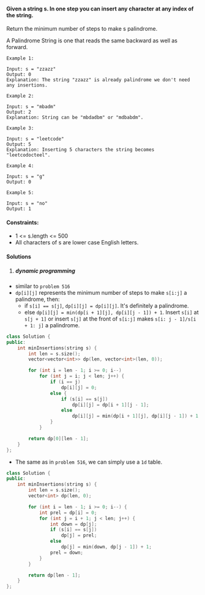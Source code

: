 #### Given a string s. In one step you can insert any character at any index of the string.

Return the minimum number of steps to make s palindrome.

A Palindrome String is one that reads the same backward as well as forward.

 

```
Example 1:

Input: s = "zzazz"
Output: 0
Explanation: The string "zzazz" is already palindrome we don't need any insertions.

Example 2:

Input: s = "mbadm"
Output: 2
Explanation: String can be "mbdadbm" or "mdbabdm".

Example 3:

Input: s = "leetcode"
Output: 5
Explanation: Inserting 5 characters the string becomes "leetcodocteel".

Example 4:

Input: s = "g"
Output: 0

Example 5:

Input: s = "no"
Output: 1
```

 

#### Constraints:

-    1 <= s.length <= 500
-    All characters of s are lower case English letters.


#### Solutions

1. ##### dynamic programming

- similar to `problem 516`
- `dp[i][j]` represents the minimum number of steps to make `s[i:j]` a palindrome, then:
    - if `s[i] == s[j]`, `dp[i][j] = dp[i][j]`. It's definitely a palindrome.
    - else `dp[i][j] = min(dp[i + 1][j], dp[i][j - 1]) + 1`. Insert `s[i]` at `s[j + 1]` or insert `s[j]` at the front of `s[i:j]` makes `s[i: j - 1]/s[i + 1: j]` a palindrome.

```c++
class Solution {
public:
    int minInsertions(string s) {
        int len = s.size();
        vector<vector<int>> dp(len, vector<int>(len, 0));

        for (int i = len - 1; i >= 0; i--)
            for (int j = i; j < len; j++) {
                if (i == j)
                    dp[i][j] = 0;
                else {
                    if (s[i] == s[j])
                        dp[i][j] = dp[i + 1][j - 1];
                    else
                        dp[i][j] = min(dp[i + 1][j], dp[i][j - 1]) + 1;
                }
            }

        return dp[0][len - 1];
    }
};
```

- The same as in `problem 516`, we can simply use a `1d` table.

```c++
class Solution {
public:
    int minInsertions(string s) {
        int len = s.size();
        vector<int> dp(len, 0);

        for (int i = len - 1; i >= 0; i--) {
            int prel = dp[i] = 0;
            for (int j = i + 1; j < len; j++) {
                int down = dp[j];
                if (s[i] == s[j])
                    dp[j] = prel;
                else
                    dp[j] = min(down, dp[j - 1]) + 1;
                prel = down;
            }
        }

        return dp[len - 1];
    }
};
```